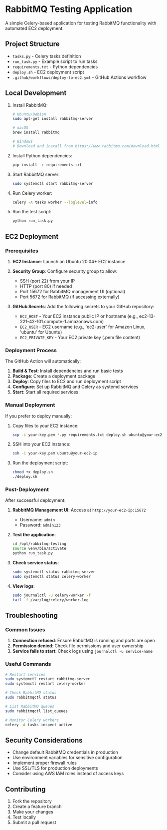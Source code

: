 # RabbitMQ Testing Application

A simple Celery-based application for testing RabbitMQ functionality with automated EC2 deployment.

## Project Structure

- `tasks.py` - Celery tasks definition
- `run_task.py` - Example script to run tasks
- `requirements.txt` - Python dependencies
- `deploy.sh` - EC2 deployment script
- `.github/workflows/deploy-to-ec2.yml` - GitHub Actions workflow

## Local Development

1. Install RabbitMQ:
   ```bash
   # Ubuntu/Debian
   sudo apt-get install rabbitmq-server
   
   # macOS
   brew install rabbitmq
   
   # Windows
   # Download and install from https://www.rabbitmq.com/download.html
   ```

2. Install Python dependencies:
   ```bash
   pip install -r requirements.txt
   ```

3. Start RabbitMQ server:
   ```bash
   sudo systemctl start rabbitmq-server
   ```

4. Run Celery worker:
   ```bash
   celery -A tasks worker --loglevel=info
   ```

5. Run the test script:
   ```bash
   python run_task.py
   ```

## EC2 Deployment

### Prerequisites

1. **EC2 Instance**: Launch an Ubuntu 20.04+ EC2 instance
2. **Security Group**: Configure security group to allow:
   - SSH (port 22) from your IP
   - HTTP (port 80) if needed
   - Port 15672 for RabbitMQ management UI (optional)
   - Port 5672 for RabbitMQ (if accessing externally)

3. **GitHub Secrets**: Add the following secrets to your GitHub repository:
   - `EC2_HOST` - Your EC2 instance public IP or hostname (e.g., ec2-13-221-42-101.compute-1.amazonaws.com)
   - `EC2_USER` - EC2 username (e.g., 'ec2-user' for Amazon Linux, 'ubuntu' for Ubuntu)
   - `EC2_PRIVATE_KEY` - Your EC2 private key (.pem file content)

### Deployment Process

The GitHub Action will automatically:

1. **Build & Test**: Install dependencies and run basic tests
2. **Package**: Create a deployment package
3. **Deploy**: Copy files to EC2 and run deployment script
4. **Configure**: Set up RabbitMQ and Celery as systemd services
5. **Start**: Start all required services

### Manual Deployment

If you prefer to deploy manually:

1. Copy files to your EC2 instance:
   ```bash
   scp -i your-key.pem *.py requirements.txt deploy.sh ubuntu@your-ec2-ip:/home/ubuntu/
   ```

2. SSH into your EC2 instance:
   ```bash
   ssh -i your-key.pem ubuntu@your-ec2-ip
   ```

3. Run the deployment script:
   ```bash
   chmod +x deploy.sh
   ./deploy.sh
   ```

### Post-Deployment

After successful deployment:

1. **RabbitMQ Management UI**: Access at `http://your-ec2-ip:15672`
   - Username: `admin`
   - Password: `admin123`

2. **Test the application**:
   ```bash
   cd /opt/rabbitmq-testing
   source venv/bin/activate
   python run_task.py
   ```

3. **Check service status**:
   ```bash
   sudo systemctl status rabbitmq-server
   sudo systemctl status celery-worker
   ```

4. **View logs**:
   ```bash
   sudo journalctl -u celery-worker -f
   tail -f /var/log/celery/worker.log
   ```

## Troubleshooting

### Common Issues

1. **Connection refused**: Ensure RabbitMQ is running and ports are open
2. **Permission denied**: Check file permissions and user ownership
3. **Service fails to start**: Check logs using `journalctl -u service-name`

### Useful Commands

```bash
# Restart services
sudo systemctl restart rabbitmq-server
sudo systemctl restart celery-worker

# Check RabbitMQ status
sudo rabbitmqctl status

# List RabbitMQ queues
sudo rabbitmqctl list_queues

# Monitor Celery workers
celery -A tasks inspect active
```

## Security Considerations

- Change default RabbitMQ credentials in production
- Use environment variables for sensitive configuration
- Implement proper firewall rules
- Use SSL/TLS for production deployments
- Consider using AWS IAM roles instead of access keys

## Contributing

1. Fork the repository
2. Create a feature branch
3. Make your changes
4. Test locally
5. Submit a pull request
